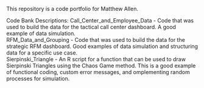 This repository is a code portfolio for Matthew Allen.

Code Bank Descriptions:
Call_Center_and_Employee_Data - Code that was used to build the data for the tactical call center dashboard. A good example of data simulation.<br>
RFM_Data_and_Grouping - Code that was used to build the data for the strategic RFM dashboard. Good examples of data simulation and structuring data for a specific use case.<br>
Sierpinski_Triangle - An R script for a function that can be used to draw Sierpinski Triangles using the Chaos Game method. This is a good example of functional coding, custom error messages, and omplementing random processes for simulation.

